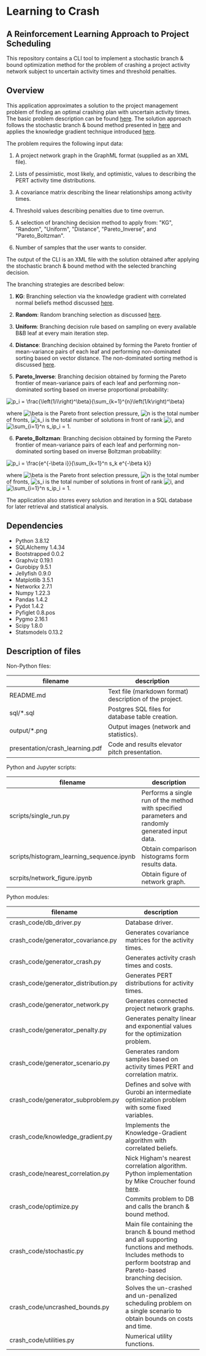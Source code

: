 Learning to Crash
==========

A Reinforcement Learning Approach to Project Scheduling
-------------------------------------------------------

This repository contains a CLI tool to implement a stochastic branch & bound optimization method for the problem of crashing a project activity network subject to uncertain activity times and threshold penalties.

Overview
--------

This application approximates a solution to the project management problem of finding an optimal crashing plan with uncertain activity times. The basic problem description can be found [here](https://pubsonline.informs.org/doi/pdf/10.1287/ijoc.12.2.125.11894?casa_token=PHCfqHAG120AAAAA:BsTfR2bDQEtx3tlkzJKbYcMAoSdDEcr65TkYU49hMCOUfULXn32p-9Li6bhKLWL-UpttA4DecBhA "A Stochastic Branch-and-Bound Approach to ActivityCrashing in Project Management").
The solution approach follows the stochastic branch & bound method presented in [here](https://pubsonline.informs.org/doi/pdf/10.1287/opre.46.3.381?casa_token=QsdLQM3thP0AAAAA:INj4Dv_NYAD48aM_odTL9AKv4dJHsbIguQSgHucoBmkDhPjoM5j8Z1kM16sZTXuANemOHEcp9kYT "On Optimal Allocation of Indivisibles Under Uncertainty") and applies the knowledge gradient technique introduced [here](https://pubsonline.informs.org/doi/pdf/10.1287/ijoc.1080.0314?casa_token=mADfuyTiLiMAAAAA:_NP3QhLLq_8ghTjK31heitjBhxa_YbEcEy0ng9QfaQlcGGtpusX7YrCMbfIarnGTNNQHHx76PJ9n "The Knowledge-Gradient Policy for COrrelated Normal Beliefs").

The problem requires the following input data:

1. A project network graph in the GraphML format (supplied as an XML file).

2. Lists of pessimistic, most likely, and optimistic, values to describing the PERT activity time distributions.

3. A covariance matrix describing the linear relationships among activity times.

4. Threshold values describing penalties due to time overrun.

5. A selection of branching decision method to apply from: "KG", "Random", "Uniform", "Distance", "Pareto\_Inverse", and "Pareto\_Boltzman".

6. Number of samples that the user wants to consider.

The output of the CLI is an XML file with the solution obtained after applying the stochastic branch & bound method with the selected branching decision.

The branching strategies are described below:

 1. **KG**: Branching selection via the knowledge gradient with correlated normal beliefs method discussed [here](https://pubsonline.informs.org/doi/pdf/10.1287/ijoc.1080.0314?casa_token=mADfuyTiLiMAAAAA:_NP3QhLLq_8ghTjK31heitjBhxa_YbEcEy0ng9QfaQlcGGtpusX7YrCMbfIarnGTNNQHHx76PJ9n "The Knowledge-Gradient Policy for COrrelated Normal Beliefs").

 2. **Random**: Random branching selection as discussed [here](https://pubsonline.informs.org/doi/pdf/10.1287/ijoc.12.2.125.11894?casa_token=PHCfqHAG120AAAAA:BsTfR2bDQEtx3tlkzJKbYcMAoSdDEcr65TkYU49hMCOUfULXn32p-9Li6bhKLWL-UpttA4DecBhA "A Stochastic Branch-and-Bound Approach to ActivityCrashing in Project Management").

 3. **Uniform**: Branching decision rule based on sampling on every available B&B leaf at every main iteration step.

 4. **Distance**: Branching decision obtained by forming the Pareto frontier of mean-variance pairs of each leaf and performing non-dominated sorting based on vector distance. The non-dominated sorting method is discussed [here](https://ieeexplore.ieee.org/stamp/stamp.jsp?arnumber=996017&casa_token=RX5FX8Ctu38AAAAA:BymQiux3DQammBgBVQANxxHhwDx5fhxT3FqRNB8nCvyND4WSajGqwvjyKNpISKO5aJj2akki&tag=1 "A Fast and Elitist Multiobjective Genetic Algorithm:").

 5. **Pareto\_Inverse**: Branching decision obtained by forming the Pareto frontier of mean-variance pairs of each leaf and performing non-dominated sorting based on inverse proportional probability:

<p>
<img src="https://latex.codecogs.com/svg.image?\mathbf{p_i&space;=&space;\frac{\left(1/i\right)^\beta}{\sum_{k=1}^{n}\left(1/k\right)^\beta}}" title="p_i = \frac{\left(1/i\right)^\beta}{\sum_{k=1}^{n}\left(1/k\right)^\beta}", />
</p>

<p>
where <img src="https://latex.codecogs.com/svg.image?\mathbf{\beta}" title="\beta" /> is the Pareto front selection pressure, <img src="https://latex.codecogs.com/svg.image?\mathbf{n}" title="n" /> is the total number of fronts, <img src="https://latex.codecogs.com/svg.image?\mathbf{s_i}" title="s_i" /> is the total number of solutions in front of rank <img src="https://latex.codecogs.com/svg.image?\mathbf{i}" title="i" />, and <img src="https://latex.codecogs.com/svg.image?\inline&space;\mathbf{&space;\sum_{i=1}^n&space;s_ip_i&space;=&space;1&space;}" title="\sum_{i=1}^n s_ip_i = 1" />.

6. **Pareto\_Boltzman**: Branching decision obtained by forming the Pareto frontier of mean-variance pairs of each leaf and performing non-dominated sorting based on inverse Boltzman probability:

<p>
<img src="https://latex.codecogs.com/svg.image?\mathbf{&space;&space;p_i&space;=&space;\frac{e^{-\beta&space;i}}{\sum_{k=1}^n&space;s_k&space;e^{-\beta&space;k}}&space;&space;&space;}" title="p_i = \frac{e^{-\beta i}}{\sum_{k=1}^n s_k e^{-\beta k}}", />
</p>

where <img src="https://latex.codecogs.com/svg.image?\mathbf{\beta}" title="\beta" /> is the Pareto front selection pressure, <img src="https://latex.codecogs.com/svg.image?\mathbf{n}" title="n" /> is the total number of fronts, <img src="https://latex.codecogs.com/svg.image?\mathbf{s_i}" title="s_i" /> is the total number of solutions in front of rank <img src="https://latex.codecogs.com/svg.image?\mathbf{i}" title="i" />, and <img src="https://latex.codecogs.com/svg.image?\inline\mathbf{&space;&space;\sum_{i=1}^n&space;s_ip_i&space;=&space;1&space;&space;&space;}" title="\sum_{i=1}^n s_ip_i = 1" />.

The application also stores every solution and iteration in a SQL database for later retrieval and statistical analysis.

Dependencies
------------

- Python 3.8.12
- SQLAlchemy 1.4.34
- Bootstrapped 0.0.2
- Graphviz 0.19.1
- Gurobipy 9.5.1
- Jellyfish 0.9.0
- Matplotlib 3.5.1
- Networkx 2.7.1
- Numpy 1.22.3
- Pandas 1.4.2
- Pydot 1.4.2
- Pyfiglet 0.8.pos
- Pygmo 2.16.1
- Scipy 1.8.0
- Statsmodels 0.13.2

Description of files
--------------------

Non-Python files:

| filename                        | description                                             |
| ------------------------------- | ------------------------------------------------------- |
| README.md                       | Text file (markdown format) description of the project. |
| sql/*.sql                       | Postgres SQL files for database table creation.         |
| output/*.png                    | Output images (network and statistics).                 |
| presentation/crash_learning.pdf | Code and results elevator pitch presentation.           |

Python and Jupyter scripts:

| filename                                  | description                                                                                      |
| ----------------------------------------- | ------------------------------------------------------------------------------------------------ |
| scripts/single_run.py                     | Performs a single run of the method with specified parameters and randomly generated input data. |
| scripts/histogram_learning_sequence.ipynb | Obtain comparison histograms form results data.                                                  |
| scrpits/network_figure.ipynb              | Obtain figure of network graph.                                                                  |

Python modules:

| filename                             | description                                                                                                                                                            |
| ------------------------------------ | ---------------------------------------------------------------------------------------------------------------------------------------------------------------------- |
| crash_code/db_driver.py              | Database driver.                                                                                                                                                       |
| crash_code/generator_covariance.py   | Generates covariance matrices for the activity times.                                                                                                                  |
| crash_code/generator_crash.py        | Generates activity crash times and costs.                                                                                                                              |
| crash_code/generator_distribution.py | Generates PERT distributions for activity times.                                                                                                                       |
| crash_code/generator_network.py      | Generates connected project network graphs.                                                                                                                            |
| crash_code/generator_penalty.py      | Generates penalty linear and exponential values for the optimization problem.                                                                                          |
| crash_code/generator_scenario.py     | Generates random samples based on activity times PERT and correlation matrix.                                                                                          |
| crash_code/generator_subproblem.py   | Defines and solve with Gurobi an intermediate optimization problem with some fixed variables.                                                                          |
| crash_code/knowledge_gradient.py     | Implements the Knowledge-Gradient algorithm with correlated beliefs.                                                                                                   |
| crash_code/nearest_correlation.py    | Nick Higham's nearest correlation algorithm. Python implementation by Mike Croucher found [here](https://github.com/mikecroucher/nearest_correlation "Mike Croucher"). |
| crash_code/optimize.py               | Commits problem to DB and calls the branch & bound method.                                                                                                             |
| crash_code/stochastic.py             | Main file containing the branch & bound method and all supporting functions and methods. Includes methods to perform bootstrap and Pareto-based branching decision.    |
| crash_code/uncrashed_bounds.py       | Solves the un-crashed and un-penalized scheduling problem on a single scenario to obtain bounds on costs and time.                                                     |
| crash_code/utilities.py              | Numerical utility functions.                                                                                                                                           |
